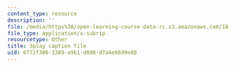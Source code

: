 ```yaml
---
content_type: resource
description: ''
file: /media/https%3A/open-learning-course-data-rc.s3.amazonaws.com/18-086-mathematical-methods-for-engineers-ii-spring-2006/6f72f3063389a9b1d098d7a4e6699e80_7dVYOOHB4g4.srt
file_type: application/x-subrip
resourcetype: Other
title: 3play caption file
uid: 6f72f306-3389-a9b1-d098-d7a4e6699e80
---
```

